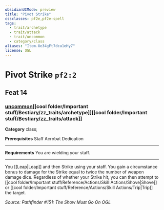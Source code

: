 ```yaml
---
obsidianUIMode: preview
title: "Pivot Strike"
cssclasses: pf2e,pf2e-spell
tags:
  - trait/archetype
  - trait/attack
  - trait/uncommon
  - category/class
aliases: "Item.Ue34gFt7dcu1eHy7"
license: OGL
---
```

# Pivot Strike `pf2:2`
## Feat 14
### [uncommon](cool%20folder/Important%20stuff/Bestiary/zz_traits/uncommon.md "Uncommon Rarity Trait")[[cool folder/Important stuff/Bestiary/zz_traits/archetype]][[cool folder/Important stuff/Bestiary/zz_traits/attack]]

**Category** class; 



**Prerequisites** Staff Acrobat Dedication
* * *
**Requirements** You are wielding your staff.

* * *

You [[Leap|Leap]] and then Strike using your staff. You gain a circumstance bonus to damage for the Strike equal to twice the number of weapon damage dice. Regardless of whether your Strike hit, you can then attempt to [[cool folder/Important stuff/Reference/Actions/Skill Actions/Shove|Shove]] or [[cool folder/Important stuff/Reference/Actions/Skill Actions/Trip|Trip]] the target.

*Source: Pathfinder #151: The Show Must Go On*
*OGL*